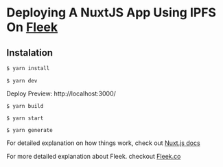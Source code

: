 # Deploying A NuxtJS App Using IPFS On [Fleek](https://fleek.co)

## Instalation

```bash
$ yarn install
```

```
$ yarn dev
```

Deploy Preview: http://localhost:3000/

```
$ yarn build
```

```
$ yarn start
```

```
$ yarn generate
```

For detailed explanation on how things work, check out [Nuxt.js docs](https://nuxtjs.org)

For more detailed explanation about Fleek. checkout [Fleek.co](https://fleek.co)
